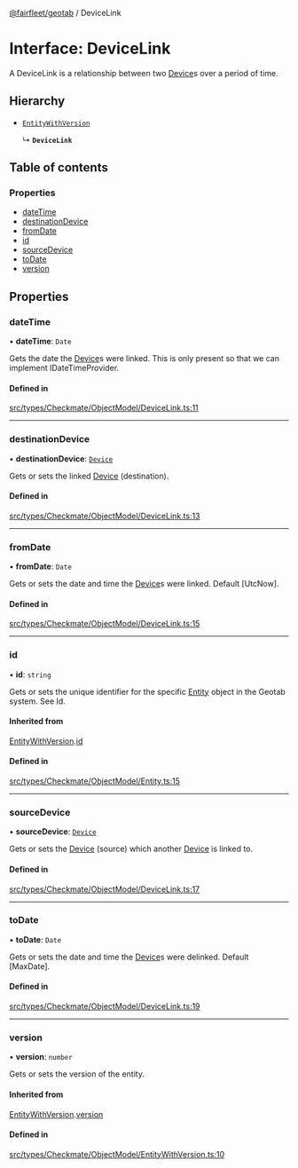 [@fairfleet/geotab](../README.md) / DeviceLink

# Interface: DeviceLink

A DeviceLink is a relationship between two [Device](Device.md)s over a period of time.

## Hierarchy

- [`EntityWithVersion`](EntityWithVersion.md)

  ↳ **`DeviceLink`**

## Table of contents

### Properties

- [dateTime](DeviceLink.md#datetime)
- [destinationDevice](DeviceLink.md#destinationdevice)
- [fromDate](DeviceLink.md#fromdate)
- [id](DeviceLink.md#id)
- [sourceDevice](DeviceLink.md#sourcedevice)
- [toDate](DeviceLink.md#todate)
- [version](DeviceLink.md#version)

## Properties

### dateTime

• **dateTime**: `Date`

Gets the date the [Device](Device.md)s were linked. This is only present so that we can implement IDateTimeProvider.

#### Defined in

[src/types/Checkmate/ObjectModel/DeviceLink.ts:11](https://github.com/fairfleet/geotab/blob/d57d931/src/types/Checkmate/ObjectModel/DeviceLink.ts#L11)

___

### destinationDevice

• **destinationDevice**: [`Device`](Device.md)

Gets or sets the linked [Device](Device.md) (destination).

#### Defined in

[src/types/Checkmate/ObjectModel/DeviceLink.ts:13](https://github.com/fairfleet/geotab/blob/d57d931/src/types/Checkmate/ObjectModel/DeviceLink.ts#L13)

___

### fromDate

• **fromDate**: `Date`

Gets or sets the date and time the [Device](Device.md)s were linked. Default [UtcNow].

#### Defined in

[src/types/Checkmate/ObjectModel/DeviceLink.ts:15](https://github.com/fairfleet/geotab/blob/d57d931/src/types/Checkmate/ObjectModel/DeviceLink.ts#L15)

___

### id

• **id**: `string`

Gets or sets the unique identifier for the specific [Entity](Entity.md) object in the Geotab system. See Id.

#### Inherited from

[EntityWithVersion](EntityWithVersion.md).[id](EntityWithVersion.md#id)

#### Defined in

[src/types/Checkmate/ObjectModel/Entity.ts:15](https://github.com/fairfleet/geotab/blob/d57d931/src/types/Checkmate/ObjectModel/Entity.ts#L15)

___

### sourceDevice

• **sourceDevice**: [`Device`](Device.md)

Gets or sets the [Device](Device.md) (source) which another [Device](Device.md) is linked to.

#### Defined in

[src/types/Checkmate/ObjectModel/DeviceLink.ts:17](https://github.com/fairfleet/geotab/blob/d57d931/src/types/Checkmate/ObjectModel/DeviceLink.ts#L17)

___

### toDate

• **toDate**: `Date`

Gets or sets the date and time the [Device](Device.md)s were delinked. Default [MaxDate].

#### Defined in

[src/types/Checkmate/ObjectModel/DeviceLink.ts:19](https://github.com/fairfleet/geotab/blob/d57d931/src/types/Checkmate/ObjectModel/DeviceLink.ts#L19)

___

### version

• **version**: `number`

Gets or sets the version of the entity.

#### Inherited from

[EntityWithVersion](EntityWithVersion.md).[version](EntityWithVersion.md#version)

#### Defined in

[src/types/Checkmate/ObjectModel/EntityWithVersion.ts:10](https://github.com/fairfleet/geotab/blob/d57d931/src/types/Checkmate/ObjectModel/EntityWithVersion.ts#L10)
